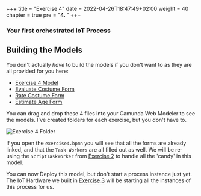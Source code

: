 +++
title = "Exercise 4"
date = 2022-04-26T18:47:49+02:00
weight = 40
chapter = true
pre = "<b>4. </b>"
+++

### Your first orchestrated IoT Process

## Building the Models

You don't actually _have_ to build the models if you don't want to as they are all provided for you here:

- [Exercise 4 Model](exercise4.bpmn)
- [Evaluate Costume Form](evaluate-costume.form)
- [Rate Costume Form](rate-costume.form)
- [Estimate Age Form](estimate-age.form)

You can drag and drop these 4 files into your Camunda Web Modeler to see the models. I've created folders for each exercise, but you don't have to.

![Exercise 4 Folder](/images/exercise4-folder.png)

If you open the `exercise4.bpmn` you will see that all the forms are already linked, and that the `Task Workers` are all filled out as well. We will be re-using the `ScriptTaskWorker` from [Exercise 2](/exercise2) to handle all the 'candy' in this model.

You can now Deploy this model, but don't start a process instance just yet. The IoT Hardware we built in [Exercise 3](/exercise3) will be starting all the instances of this process for us.



